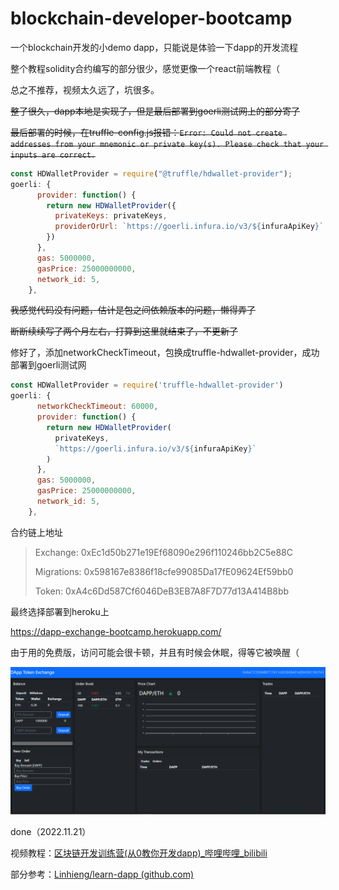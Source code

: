 # blockchain-developer-bootcamp

一个blockchain开发的小demo dapp，只能说是体验一下dapp的开发流程



整个教程solidity合约编写的部分很少，感觉更像一个react前端教程（

总之不推荐，视频太久远了，坑很多。



~~整了很久，dapp本地是实现了，但是最后部署到goerli测试网上的部分寄了~~

~~最后部署的时候，在truffle-config.js报错：`Error: Could not create addresses from your mnemonic or private key(s). Please check that your inputs are correct.`~~

```js
const HDWalletProvider = require("@truffle/hdwallet-provider");
goerli: {
      provider: function() {
        return new HDWalletProvider({
          privateKeys: privateKeys,
          providerOrUrl: `https://goerli.infura.io/v3/${infuraApiKey}`
        })
      },
      gas: 5000000,
      gasPrice: 25000000000,
      network_id: 5,
    },
```

~~我感觉代码没有问题，估计是包之间依赖版本的问题，懒得弄了~~

~~断断续续写了两个月左右，打算到这里就结束了，不更新了~~





修好了，添加networkCheckTimeout，包换成truffle-hdwallet-provider，成功部署到goerli测试网

```js
const HDWalletProvider = require('truffle-hdwallet-provider')
goerli: {
      networkCheckTimeout: 60000,
      provider: function() {
        return new HDWalletProvider(
          privateKeys,
          `https://goerli.infura.io/v3/${infuraApiKey}`
        )
      },
      gas: 5000000,
      gasPrice: 25000000000,
      network_id: 5,
    },
```

合约链上地址

> Exchange: 0xEc1d50b271e19Ef68090e296f110246bb2C5e88C
>
> Migrations: 0x598167e8386f18cfe99085Da17fE09624Ef59bb0
>
> Token: 0xA4c6Dd587Cf6046DeB3EB7A8F7D77d13A414B8bb

最终选择部署到heroku上

https://dapp-exchange-bootcamp.herokuapp.com/

由于用的免费版，访问可能会很卡顿，并且有时候会休眠，得等它被唤醒（

![view](./public/view.png)

done（2022.11.21）





视频教程：[区块链开发训练营(从0教你开发dapp)_哔哩哔哩_bilibili](https://www.bilibili.com/video/BV153411N7to/?spm_id_from=333.1007.top_right_bar_window_custom_collection.content.click&vd_source=a4188fa41affd328ccd5e9743098a6e0)

部分参考：[Linhieng/learn-dapp (github.com)](https://github.com/Linhieng/learn-dapp)
